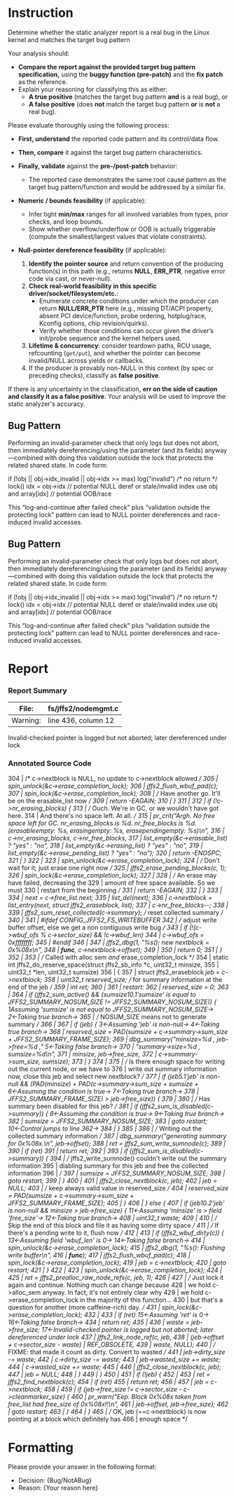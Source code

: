 # Instruction

Determine whether the static analyzer report is a real bug in the Linux kernel and matches the target bug pattern

Your analysis should:
- **Compare the report against the provided target bug pattern specification,** using the **buggy function (pre-patch)** and the **fix patch** as the reference.
- Explain your reasoning for classifying this as either:
  - **A true positive** (matches the target bug pattern **and** is a real bug), or
  - **A false positive** (does **not** match the target bug pattern **or** is **not** a real bug).

Please evaluate thoroughly using the following process:

- **First, understand** the reported code pattern and its control/data flow.
- **Then, compare** it against the target bug pattern characteristics.
- **Finally, validate** against the **pre-/post-patch** behavior:
  - The reported case demonstrates the same root cause pattern as the target bug pattern/function and would be addressed by a similar fix.

- **Numeric / bounds feasibility** (if applicable):
  - Infer tight **min/max** ranges for all involved variables from types, prior checks, and loop bounds.
  - Show whether overflow/underflow or OOB is actually triggerable (compute the smallest/largest values that violate constraints).

- **Null-pointer dereference feasibility** (if applicable):
  1. **Identify the pointer source** and return convention of the producing function(s) in this path (e.g., returns **NULL**, **ERR_PTR**, negative error code via cast, or never-null).
  2. **Check real-world feasibility in this specific driver/socket/filesystem/etc.**:
     - Enumerate concrete conditions under which the producer can return **NULL/ERR_PTR** here (e.g., missing DT/ACPI property, absent PCI device/function, probe ordering, hotplug/race, Kconfig options, chip revision/quirks).
     - Verify whether those conditions can occur given the driver’s init/probe sequence and the kernel helpers used.
  3. **Lifetime & concurrency**: consider teardown paths, RCU usage, refcounting (`get/put`), and whether the pointer can become invalid/NULL across yields or callbacks.
  4. If the producer is provably non-NULL in this context (by spec or preceding checks), classify as **false positive**.

If there is any uncertainty in the classification, **err on the side of caution and classify it as a false positive**. Your analysis will be used to improve the static analyzer's accuracy.

## Bug Pattern

Performing an invalid-parameter check that only logs but does not abort, then immediately dereferencing/using the parameter (and its fields) anyway—combined with doing this validation outside the lock that protects the related shared state. In code form:

if (!obj || obj->idx_invalid || obj->idx >= max)
    log("invalid")
/* no return */
lock()
idx = obj->idx            // potential NULL deref or stale/invalid index
use obj and array[idx]    // potential OOB/race

This “log-and-continue after failed check” plus “validation outside the protecting lock” pattern can lead to NULL pointer dereferences and race-induced invalid accesses.

## Bug Pattern

Performing an invalid-parameter check that only logs but does not abort, then immediately dereferencing/using the parameter (and its fields) anyway—combined with doing this validation outside the lock that protects the related shared state. In code form:

if (!obj || obj->idx_invalid || obj->idx >= max)
    log("invalid")
/* no return */
lock()
idx = obj->idx            // potential NULL deref or stale/invalid index
use obj and array[idx]    // potential OOB/race

This “log-and-continue after failed check” plus “validation outside the protecting lock” pattern can lead to NULL pointer dereferences and race-induced invalid accesses.

# Report

### Report Summary

File:| fs/jffs2/nodemgmt.c
---|---
Warning:| line 436, column 12
Invalid-checked pointer is logged but not aborted; later dereferenced under
lock

### Annotated Source Code


304   |  /* c->nextblock is NULL, no update to c->nextblock allowed */
305   | 			spin_unlock(&c->erase_completion_lock);
306   | 			jffs2_flush_wbuf_pad(c);
307   | 			spin_lock(&c->erase_completion_lock);
308   |  /* Have another go. It'll be on the erasable_list now */
309   |  return -EAGAIN;
310   | 		}
311   |
312   |  if (!c->nr_erasing_blocks) {
313   |  /* Ouch. We're in GC, or we wouldn't have got here.
314   |  And there's no space left. At all. */
315   |  pr_crit("Argh. No free space left for GC. nr_erasing_blocks is %d. nr_free_blocks is %d. (erasableempty: %s, erasingempty: %s, erasependingempty: %s)\n",
316   |  c->nr_erasing_blocks, c->nr_free_blocks,
317   |  list_empty(&c->erasable_list) ? "yes" : "no",
318   |  list_empty(&c->erasing_list) ? "yes" : "no",
319   |  list_empty(&c->erase_pending_list) ? "yes" : "no");
320   |  return -ENOSPC;
321   | 		}
322   |
323   | 		spin_unlock(&c->erase_completion_lock);
324   |  /* Don't wait for it; just erase one right now */
325   | 		jffs2_erase_pending_blocks(c, 1);
326   | 		spin_lock(&c->erase_completion_lock);
327   |
328   |  /* An erase may have failed, decreasing the
329   |  amount of free space available. So we must
330   |  restart from the beginning */
331   |  return -EAGAIN;
332   | 	}
333   |
334   | 	next = c->free_list.next;
335   | 	list_del(next);
336   | 	c->nextblock = list_entry(next, struct jffs2_eraseblock, list);
337   | 	c->nr_free_blocks--;
338   |
339   | 	jffs2_sum_reset_collected(c->summary); /* reset collected summary */
340   |
341   | #ifdef CONFIG_JFFS2_FS_WRITEBUFFER
342   |  /* adjust write buffer offset, else we get a non contiguous write bug */
343   |  if (!(c->wbuf_ofs % c->sector_size) && !c->wbuf_len)
344   | 		c->wbuf_ofs = 0xffffffff;
345   | #endif
346   |
347   |  jffs2_dbg(1, "%s(): new nextblock = 0x%08x\n",
348   |  __func__, c->nextblock->offset);
349   |
350   |  return 0;
351   | }
352   |
353   | /* Called with alloc sem _and_ erase_completion_lock */
354   | static int jffs2_do_reserve_space(struct jffs2_sb_info *c, uint32_t minsize,
355   | 				  uint32_t *len, uint32_t sumsize)
356   | {
357   |  struct jffs2_eraseblock *jeb = c->nextblock;
358   | 	uint32_t reserved_size;				/* for summary information at the end of the jeb */
359   |  int ret;
360   |
361   |  restart:
362   |  reserved_size = 0;
363   |
364   |  if (jffs2_sum_active() && (sumsize10.1'sumsize' is equal to JFFS2_SUMMARY_NOSUM_SIZE != JFFS2_SUMMARY_NOSUM_SIZE)) {
    1Assuming 'sumsize' is not equal to JFFS2_SUMMARY_NOSUM_SIZE→
    2←Taking true branch→
365   |  /* NOSUM_SIZE means not to generate summary */
366   |
367   |  if (jeb) {
    3←Assuming 'jeb' is non-null→
    4←Taking true branch→
368   |  reserved_size = PAD(sumsize + c->summary->sum_size + JFFS2_SUMMARY_FRAME_SIZE);
369   |  dbg_summary("minsize=%d , jeb->free=%d ,"
    5←Taking false branch→
370   |  "summary->size=%d , sumsize=%d\n",
371   |  minsize, jeb->free_size,
372   |  c->summary->sum_size, sumsize);
373   | 		}
374   |
375   |  /* Is there enough space for writing out the current node, or we have to
376   |  write out summary information now, close this jeb and select new nextblock? */
377   |  if (jeb5.1'jeb' is non-null && (PAD(minsize) + PAD(c->summary->sum_size + sumsize +
    6←Assuming the condition is true→
    7←Taking true branch→
378   |  JFFS2_SUMMARY_FRAME_SIZE) > jeb->free_size)) {
379   |
380   |  /* Has summary been disabled for this jeb? */
381   |  if (jffs2_sum_is_disabled(c->summary)) {
    8←Assuming the condition is true→
    9←Taking true branch→
382   |  sumsize = JFFS2_SUMMARY_NOSUM_SIZE;
383   |  goto restart;
    10←Control jumps to line 362→
384   | 			}
385   |
386   |  /* Writing out the collected summary information */
387   |  dbg_summary("generating summary for 0x%08x.\n", jeb->offset);
388   | 			ret = jffs2_sum_write_sumnode(c);
389   |
390   |  if (ret)
391   |  return ret;
392   |
393   |  if (jffs2_sum_is_disabled(c->summary)) {
394   |  /* jffs2_write_sumnode() couldn't write out the summary information
395   |  diabling summary for this jeb and free the collected information
396   |  */
397   | 				sumsize = JFFS2_SUMMARY_NOSUM_SIZE;
398   |  goto restart;
399   | 			}
400   |
401   | 			jffs2_close_nextblock(c, jeb);
402   | 			jeb = NULL;
403   |  /* keep always valid value in reserved_size */
404   | 			reserved_size = PAD(sumsize + c->summary->sum_size + JFFS2_SUMMARY_FRAME_SIZE);
405   | 		}
406   | 	} else {
407   |  if (jeb10.2'jeb' is non-null && minsize > jeb->free_size) {
    11←Assuming 'minsize' is > field 'free_size'→
    12←Taking true branch→
408   |  uint32_t waste;
409   |
410   |  /* Skip the end of this block and file it as having some dirty space */
411   |  /* If there's a pending write to it, flush now */
412   |
413   |  if (jffs2_wbuf_dirty(c)) {
    13←Assuming field 'wbuf_len' is 0→
    14←Taking false branch→
414   | 				spin_unlock(&c->erase_completion_lock);
415   |  jffs2_dbg(1, "%s(): Flushing write buffer\n",
416   |  __func__);
417   | 				jffs2_flush_wbuf_pad(c);
418   | 				spin_lock(&c->erase_completion_lock);
419   | 				jeb = c->nextblock;
420   |  goto restart;
421   | 			}
422   |
423   |  spin_unlock(&c->erase_completion_lock);
424   |
425   | 			ret = jffs2_prealloc_raw_node_refs(c, jeb, 1);
426   |
427   |  /* Just lock it again and continue. Nothing much can change because
428   |  we hold c->alloc_sem anyway. In fact, it's not entirely clear why
429   |  we hold c->erase_completion_lock in the majority of this function...
430   |  but that's a question for another (more caffeine-rich) day. */
431   | 			spin_lock(&c->erase_completion_lock);
432   |
433   |  if (ret)
    15←Assuming 'ret' is 0→
    16←Taking false branch→
434   |  return ret;
435   |
436   |  waste = jeb->free_size;
    17←Invalid-checked pointer is logged but not aborted; later dereferenced under lock
437   | 			jffs2_link_node_ref(c, jeb,
438   | 					    (jeb->offset + c->sector_size - waste) | REF_OBSOLETE,
439   | 					    waste, NULL);
440   |  /* FIXME: that made it count as dirty. Convert to wasted */
441   | 			jeb->dirty_size -= waste;
442   | 			c->dirty_size -= waste;
443   | 			jeb->wasted_size += waste;
444   | 			c->wasted_size += waste;
445   |
446   | 			jffs2_close_nextblock(c, jeb);
447   | 			jeb = NULL;
448   | 		}
449   | 	}
450   |
451   |  if (!jeb) {
452   |
453   | 		ret = jffs2_find_nextblock(c);
454   |  if (ret)
455   |  return ret;
456   |
457   | 		jeb = c->nextblock;
458   |
459   |  if (jeb->free_size != c->sector_size - c->cleanmarker_size) {
460   |  pr_warn("Eep. Block 0x%08x taken from free_list had free_size of 0x%08x!!\n",
461   |  jeb->offset, jeb->free_size);
462   |  goto restart;
463   | 		}
464   | 	}
465   |  /* OK, jeb (==c->nextblock) is now pointing at a block which definitely has
466   |  enough space */

# Formatting

Please provide your answer in the following format:

- Decision: {Bug/NotABug}
- Reason: {Your reason here}
